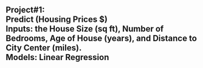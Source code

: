 Project#1:  
Predict (Housing Prices $)  
Inputs: the House Size (sq ft), Number of Bedrooms, Age of House (years), and Distance to City Center (miles).  
Models: Linear Regression
---
